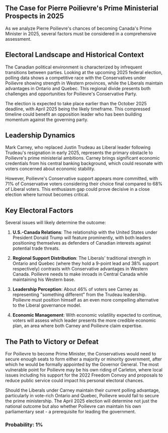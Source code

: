 ## The Case for Pierre Poilievre's Prime Ministerial Prospects in 2025

As we analyze Pierre Poilievre's chances of becoming Canada's Prime Minister in 2025, several factors must be considered in a comprehensive assessment.

## Electoral Landscape and Historical Context

The Canadian political environment is characterized by infrequent transitions between parties. Looking at the upcoming 2025 federal election, polling data shows a competitive race with the Conservatives under Poilievre showing strength in Western provinces, while the Liberals maintain advantages in Ontario and Quebec. This regional divide presents both challenges and opportunities for Poilievre's Conservative Party.

The election is expected to take place earlier than the October 2025 deadline, with April 2025 being the likely timeframe. This compressed timeline could benefit an opposition leader who has been building momentum against the governing party.

## Leadership Dynamics

Mark Carney, who replaced Justin Trudeau as Liberal leader following Trudeau's resignation in early 2025, represents the primary obstacle to Poilievre's prime ministerial ambitions. Carney brings significant economic credentials from his central banking background, which could resonate with voters concerned about economic stability.

However, Poilievre's Conservative support appears more committed, with 71% of Conservative voters considering their choice final compared to 68% of Liberal voters. This enthusiasm gap could prove decisive in a close election where turnout becomes critical.

## Key Electoral Factors

Several issues will likely determine the outcome:

1. **U.S.-Canada Relations**: The relationship with the United States under President Donald Trump will feature prominently, with both leaders positioning themselves as defenders of Canadian interests against potential trade threats.

2. **Regional Support Distribution**: The Liberals' traditional strength in Ontario and Quebec (where they hold a 9-point lead and 38% support respectively) contrasts with Conservative advantages in Western Canada. Poilievre needs to make inroads in Central Canada while maintaining his Western base.

3. **Leadership Perception**: About 46% of voters see Carney as representing "something different" from the Trudeau leadership. Poilievre must position himself as an even more compelling alternative to the Liberal governance model.

4. **Economic Management**: With economic volatility expected to continue, voters will assess which leader presents the more credible economic plan, an area where both Carney and Poilievre claim expertise.

## The Path to Victory or Defeat

For Poilievre to become Prime Minister, the Conservatives would need to secure enough seats to form either a majority or minority government, after which he would be formally appointed by the Governor General. The most vulnerable point for Poilievre may be his own riding of Carleton, where local issues including his support for the 2022 Freedom Convoy and proposals to reduce public service could impact his personal electoral chances.

Should the Liberals under Carney maintain their current polling advantage, particularly in vote-rich Ontario and Quebec, Poilievre would fail to secure the prime ministership. The April 2025 election will determine not just the national outcome but also whether Poilievre can maintain his own parliamentary seat - a prerequisite for leading the government.

### Probability: 1%